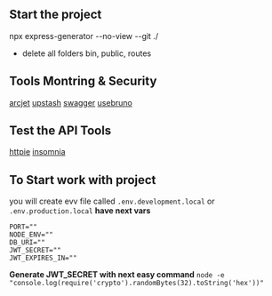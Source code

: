 
## Start the project
npx express-generator --no-view --git ./
- delete all folders bin, public, routes


## Tools Montring & Security
[arcjet](https://arcjet.com/)
[upstash](https://console.upstash.com/redis?teamid=0)
[swagger](https://swagger.io/)
[usebruno](https://www.usebruno.com/)
[]()





## Test the API Tools
[httpie](https://httpie.io/app)
[insomnia](https://insomnia.rest/)

## To Start work with project
you will create evv file called `.env.development.local` or `.env.production.local`
**have next vars**
```
PORT=""
NODE_ENV=""
DB_URI=""
JWT_SECRET=""
JWT_EXPIRES_IN=""
```
**Generate JWT_SECRET with next easy command**
`node -e "console.log(require('crypto').randomBytes(32).toString('hex'))"`
